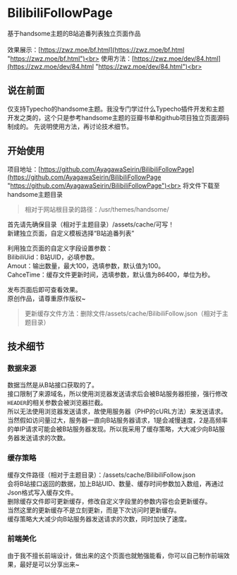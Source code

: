 # BilibiliFollowPage
基于handsome主题的B站追番列表独立页面作品<br>
<br>
效果展示：[https://zwz.moe/bf.html](https://zwz.moe/bf.html "https://zwz.moe/bf.html")<br>
使用方法：[https://zwz.moe/dev/84.html](https://zwz.moe/dev/84.html "https://zwz.moe/dev/84.html")<br>

## 说在前面
仅支持Typecho的handsome主题。我没专门学过什么Typecho插件开发和主题开发之类的，这个只是参考handsome主题的豆瓣书单和github项目独立页面源码制成的。
先说明使用方法，再讨论技术细节。<br>
## 开始使用
项目地址：[https://github.com/AyagawaSeirin/BilibiliFollowPage](https://github.com/AyagawaSeirin/BilibiliFollowPage "https://github.com/AyagawaSeirin/BilibiliFollowPage")<br>
将文件下载至handsome主题目录<br>
> 相对于网站根目录的路径：/usr/themes/handsome/


首先请先确保目录（相对于主题目录）/assets/cache/可写！<br>
新建独立页面，自定义模板选择“B站追番列表”<br>

利用独立页面的自定义字段设置参数：<br>
BilibiliUid：B站UID，必填参数。<br>
Amout：输出数量，最大100，选填参数，默认值为100。<br>
CahceTime：缓存文件更新时间，选填参数，默认值为86400，单位为秒。<br>

发布页面后即可查看效果。<br>
原创作品，请尊重原作版权~<br>
>更新缓存文件方法：删除文件/assets/cache/BilibiliFollow.json（相对于主题目录）

## 技术细节
### 数据来源
数据当然是从B站接口获取的了。<br>
接口限制了来源域名，所以使用浏览器发送请求后会被B站服务器拒接，强行修改`HEADER`的相关参数会被浏览器拦截。<br>
所以无法使用浏览器发送请求，故使用服务器（PHP的cURL方法）来发送请求。<br>
当然假如访问量过大，服务器一直向B站服务器请求，1是会减慢速度，2是高频率的单IP请求可能会被B站服务器发现。所以我采用了缓存策略，大大减少向B站服务器发送请求的次数。<br>
### 缓存策略
缓存文件路径（相对于主题目录）：/assets/cache/BilibiliFollow.json<br>
会将B站接口返回的数据，加上B站UID、数量、缓存时间参数加入数组，再通过Json格式写入缓存文件。<br>
删除缓存文件即可更新缓存，修改自定义字段里的参数内容也会更新缓存。<br>
当然这里的更新缓存不是立刻更新，而是下次访问时更新缓存。<br>
缓存策略大大减少向B站服务器发送请求的次数，同时加快了速度。<br>
### 前端美化
由于我不擅长前端设计，做出来的这个页面也就勉强能看，你可以自己制作前端效果，最好是可以分享出来~<br>